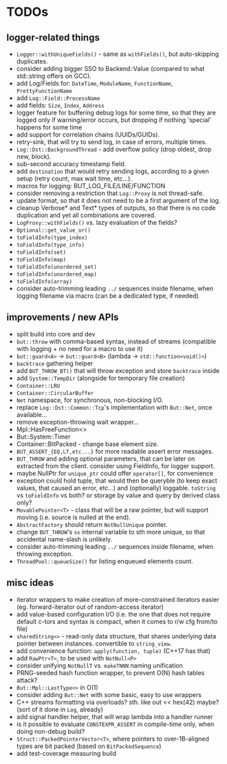 # TODOs

## logger-related things

* `Logger::withUniqueFields()` - same as `withFields()`, but auto-skipping duplicates.
* consider adding bigger SSO to Backend::Value (compared to what std::string offers on GCC).
* add Log/Fields for: `DateTime`, `ModuleName`, `FunctionName`, `PrettyFunctionName`
* add `Log::Field::ProcessName`
* add fields: `Size`, `Index`, `Address`
* logger feature for buffering debug logs for some time, so that they are logged only if warning/error occurs, but dropping if nothing 'special' happens for some time
* add support for correlation chains (UUIDs/GUIDs).
* retry-sink, that will try to send log, in case of errors, multiple times.
* `Log::Dst::BackgroundThread` - add overflow policy (drop oldest, drop new, block).
* sub-second accuracy timestamp field.
* add `destination` that would retry sending logs, according to a given setup (retry count, max wait time, etc...).
* macros for logging: BUT_LOG_FILE/LINE/FUNCTION
* consider removing a restriction that `Log::Proxy` is not thread-safe.
* update format, so that it does not need to be a first argument of the log.
* cleanup Verbose* and Text* types of outputs, so that there is no code duplication and yet all combinations are covered.
* `LogProxy::withFields()` vs. lazy evaluation of the fields?
* `Optional::get_value_or()`
* `toFieldInfo(type_index)`
* `toFieldInfo(type_info)`
* `toFieldInfo(set)`
* `toFieldInfo(map)`
* `toFieldInfo(unordered_set)`
* `toFieldInfo(unordered_map)`
* `toFieldInfo(array)`
* consider auto-trimming leading `../` sequences inside filename, when logging filename via macro (can be a dedicated type, if needed)

## improvements / new APIs
* split build into core and dev
* `but::throw` with comma-based syntax, instead of streams (compatible with logging + no need for a macro to use it)
* `but::guard<A>` -> `but::guard<B>` (lambda -> `std::function<void()>`)
* `backtrace` gathering helper
* add `BUT_THROW_BT()` that will throw exception and store `backtrace` inside
* add `System::TempDir` (alongside for temporary file creation)
* `Container::LRU`
* `Container::CircularBuffer`
* `Net` namespace, for synchronous, non-blocking I/O.
* replace `Log::Dst::Common::Tcp`'s implementation with `But::Net`, once available...
* remove exception-throwing wait wrapper...
* Mpl::HasFreeFunction<>
* But::System::Timer
* Container::BitPacked - change base element size.
* `BUT_ASSERT_{EQ,LT,etc...}` for more readable assert error messages.
* `BUT_THROW` and adding optional parameters, that can be later on extracted from the client. consider using FieldInfo, for logger support.
* maybe NullPtr for `unique_ptr` could offer `operator[]`, for convenience
* exception could hold tuple<args>, that would then be queryble (to keep exact values, that caused an error, etc...) and (optionally) loggable. `toString` vs `toFieldInfo` vs both? or storage by value and query by derived class only?
* `MovablePointer<T>` - class that will be a raw pointer, but will support moving (i.e. source is nulled at the end).
* `AbstractFactory` should return `NotNullUnique` pointer.
* change `BUT_THROW`'s `ss` internal variable to sth more unique, so that accidental name-slash is unlikely.
* consider auto-trimming leading `../` sequences inside filename, when throwing exception.
* `ThreadPool::queueSize()` for listing enqueued elements count.

## misc ideas
* iterator wrappers to make creation of more-constrained iterators easier (eg. forward-iterator out of random-access iterator)
* add value-based configuration I/O (i.e. the one that does not require default c-tors and syntax is compact, when it comes to r/w cfg from/to file)
* `sharedString<>` - read-only data structure, that shares underlying data pointer between instances. convertible to `string_view`.
* add convenience function: `apply(function, tuple)` (C++17 has that)
* add `RawPtr<T>`, to be used with `NotNull<P>`
* consider unifying `NotNullT` vs. `makeTNNN` naming unification
* PRNG-seeded hash function wrapper, to prevent O(N) hash tables attack?
* `But::Mpl::LastType<>` in O(1)
* consider adding `But::Net` with some basic, easy to use wrappers
* C++ streams formatting via overloads? sth. like out << hex(42) maybe? (sort of it done in `Log`, already)
* add signal handler helper, that will wrap lambda into a handler runner
* is it possible to evaluate `CONSTEXPR_ASSERT` in compile-time only, when doing non-debug build?
* `Struct::PackedPointerVector<T>`, where pointers to over-1B-aligned types are bit packed (based on `BitPackedSequence`)
* add test-coverage measuring build
